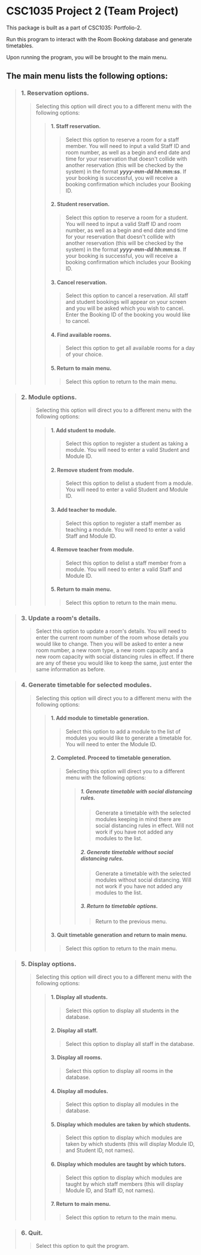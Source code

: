 CSC1035 Project 2 (Team Project)
================================

This package is built as a part of CSC1035: Portfolio-2.

Run this program to interact with the Room Booking database and 
generate timetables.

Upon running the program, you will be brought to the main menu.

## The main menu lists the following options:
> ### 1. Reservation options.
>> Selecting this option will direct you to a different menu with the
>> following options:
>>>#### 1. Staff reservation.
>>>> Select this option to reserve a room for a staff member. You will
>>>> need to input a valid Staff ID and room number, as well as a begin
>>>> and end date and time for your reservation that doesn't collide
>>>> with another reservation (this will be checked by the system) in
>>>> the format ***yyyy-mm-dd hh:mm:ss***. If your booking is
>>>> successful, you will receive a booking confirmation which includes
>>>> your Booking ID.
>>>#### 2. Student reservation.
>>>> Select this option to reserve a room for a student. You will
>>>> need to input a valid Staff ID and room number, as well as a begin
>>>> and end date and time for your reservation that doesn't collide
>>>> with another reservation (this will be checked by the system) in
>>>> the format ***yyyy-mm-dd hh:mm:ss***. If your booking is
>>>> successful, you will receive a booking confirmation which includes
>>>> your Booking ID.
>>>#### 3. Cancel reservation.
>>>> Select this option to cancel a reservation. All staff and student
>>>> bookings will appear on your screen and you will be asked which
>>>> you wish to cancel. Enter the Booking ID of the booking you would
>>>> like to cancel.
>>>#### 4. Find available rooms.
>>>> Select this option to get all available rooms for a day of your
>>>> choice.
>>>#### 5. Return to main menu.
>>>> Select this option to return to the main menu.

> ### 2. Module options.
>> Selecting this option will direct you to a different menu with the
>> following options:
>>> #### 1. Add student to module.
>>>> Select this option to register a student as taking a module. You
>>>> will need to enter a valid Student and Module ID.
>>> #### 2. Remove student from module.
>>>> Select this option to delist a student from a module. You
>>>> will need to enter a valid Student and Module ID.
>>> #### 3. Add teacher to module.
>>>> Select this option to register a staff member as teaching a 
>>>> module. You will need  to enter a valid Staff and Module ID.
>>> #### 4. Remove teacher from module.
>>>> Select this option to delist a staff member from a module. You
>>>> will need to enter a valid Staff and Module ID.
>>> #### 5. Return to main menu.
>>>> Select this option to return to the main menu.

> ### 3. Update a room's details.
>> Select this option to update a room's details. You will need to
>> enter the current room number of the room whose details you would
>> like to change. Then you will be asked to enter a new room number,
>> a new room type, a new room capacity and a new room capacity with
>> social distancing rules in effect. If there are any of these you
>> would like to keep the same, just enter the same information as
>> before.

> ### 4. Generate timetable for selected modules.
>> Selecting this option will direct you to a different menu with the
>> following options:
>>> #### 1. Add module to timetable generation.
>>>> Select this option to add a module to the list of modules you
>>>> would like to generate a timetable for. You will need to enter
>>>> the Module ID.
>>> #### 2. Completed. Proceed to timetable generation.
>>>> Selecting this option will direct you to a different menu with the
>>>> following options:
>>>>> ##### 1. Generate timetable with social distancing rules.
>>>>>> Generate a timetable with the selected modules keeping in mind
>>>>>> there are social distancing rules in effect. Will not work if
>>>>>> you have not added any modules to the list.
>>>>> ##### 2. Generate timetable without social distancing rules.
>>>>>> Generate a timetable with the selected modules without social
>>>>>> distancing. Will not work if you have not added any modules to
>>>>>> the list.
>>>>> ##### 3. Return to timetable options.
>>>>>> Return to the previous menu.
>>> #### 3. Quit timetable generation and return to main menu.
>>>> Select this option to return to the main menu.

> ### 5. Display options.
>> Selecting this option will direct you to a different menu with the
>> following options: 
>>> #### 1. Display all students.
>>>> Select this option to display all students in the database.
>>> #### 2. Display all staff.
>>>> Select this option to display all staff in the database.
>>> #### 3. Display all rooms.
>>>> Select this option to display all rooms in the database.
>>> #### 4. Display all modules.
>>>> Select this option to display all modules in the database.
>>> #### 5. Display which modules are taken by which students.
>>>> Select this option to display which modules are taken by which
>>>> students (this will display Module ID, and Student ID, not names).
>>> #### 6. Display which modules are taught by which tutors.
>>>> Select this option to display which modules are taught by which
>>>> staff members (this will display Module ID, and Staff ID, not 
>>>> names).
>>> #### 7. Return to main menu.
>>>> Select this option to return to the main menu. 

> ### 6. Quit.
>> Select this option to quit the program.
